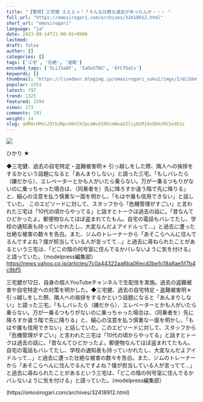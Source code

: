 ```yaml
---
title: "【驚愕】三宅健 えええっ！？そんな壮絶な過去があったんか・・・ "
full_url: "https://omosirogari.com/archives/32418912.html"
short_url: "omosirogari"
language: "ja"
date: 2023-09-14T21:00:02+0900
lastmod: 
draft: false
author: []
categories: []
tags: ['三宅', '壮絶', '速報']
encoded_tags: ['5LiJ5a6F', '5aOu57W2', '6YCf5aCx']
keywords: []
thumbnail: "https://livedoor.blogimg.jp/omosirogari_soku1/imgs/2/d/2de05f26.jpg"
popular: 1551
latest: 797
trend: 1325
featured: 1594
views: 273
comments: 191
weight: 14
slug: aHR0cHMvL29tb3Npcm9nYXJpLmNvbS9hcmNoaXZlcy8zMjQxODkxMi5odG1s
---
```


![](https://livedoor.blogimg.jp/omosirogari_soku1/imgs/2/d/2de05f26.jpg)

<div><p>ひかり ★ </p> ◆三宅健、過去の自宅特定・盗難被害明＊ 引っ越しをした際、隣人への挨拶をするかという話題になると「あんまりしない」と語った三宅。「もしバレたら（嫌だから）、エレベーターとかも人がいたら乗らない。万が一乗るつもりがないのに乗っちゃった場合は、（同乗者を）先に降ろすか違う階で先に降りる」と、細心の注意を払う慎重な一面を明かし、「もはや誰も信用できない」と話していた。 このエピソードに対して、スタッフから「危機管理がすごい」と言われた三宅は「10代の頃からやってる」と話すとトークは過去の話に。「昔なんてひどかったよ。郵便物なんてほぼ盗まれてたもん。自宅の電話もバレてたし、学校の通知表も持っていかれたし、大変なんだよアイドルって…」と過去に遭った壮絶な被害の数々を告白。また、ジムのトレーナーから「あそこらへんに住んでるんですよね？僕が担当している人が言ってて…」と過去に尋ねられたことがあるという三宅は、「どこの階の何号室に住んでるかバレないように気を付ける」と語っていた。（modelpress編集部） <a href='https//news.yahoo.co.jp/articles/7c0a44322aa6ba06ecd3be1c18a8ae5f7b4c8bf5' target='_blank'>https//news.yahoo.co.jp/articles/7c0a44322aa6ba06ecd3be1c18a8ae5f7b4c8bf5</a> <p>三宅健が12日、自身の個人YouTubeチャンネルで生配信を実施。過去の盗難被害や自宅特定への対策を明かした。◆三宅健、過去の自宅特定・盗難被害明＊引っ越しをした際、隣人への挨拶をするかという話題になると「あんまりしない」と語った三宅。「もしバレたら（嫌だから）、エレベーターとかも人がいたら乗らない。万が一乗るつもりがないのに乗っちゃった場合は、（同乗者を）先に降ろすか違う階で先に降りる」と、細心の注意を払う慎重な一面を明かし、「もはや誰も信用できない」と話していた。このエピソードに対して、スタッフから「危機管理がすごい」と言われた三宅は「10代の頃からやってる」と話すとトークは過去の話に。「昔なんてひどかったよ。郵便物なんてほぼ盗まれてたもん。自宅の電話もバレてたし、学校の通知表も持っていかれたし、大変なんだよアイドルって…」と過去に遭った壮絶な被害の数々を告白。また、ジムのトレーナーから「あそこらへんに住んでるんですよね？僕が担当している人が言ってて…」と過去に尋ねられたことがあるという三宅は、「どこの階の何号室に住んでるかバレないように気を付ける」と語っていた。（modelpress編集部）</p></div>

(https//omosirogari.com/archives/32418912.html)
